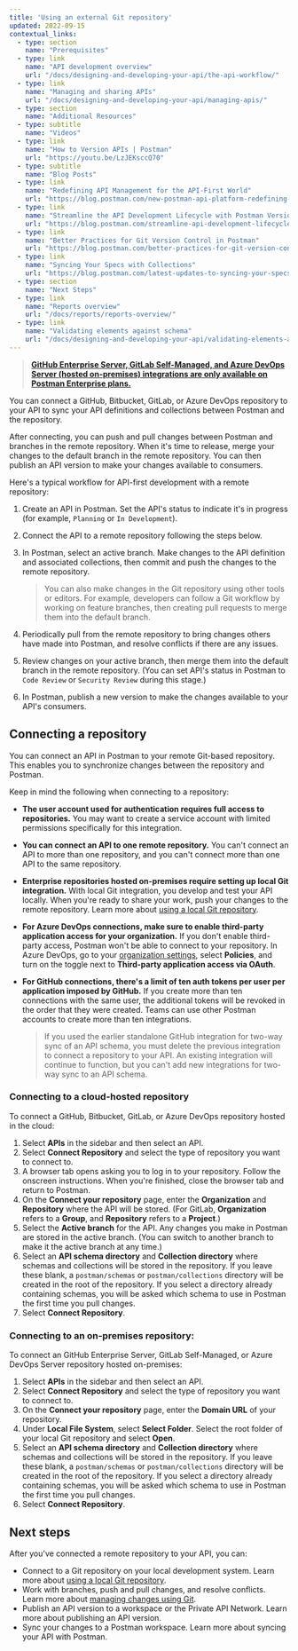 ```yaml
---
title: 'Using an external Git repository'
updated: 2022-09-15
contextual_links:
  - type: section
    name: "Prerequisites"
  - type: link
    name: "API development overview"
    url: "/docs/designing-and-developing-your-api/the-api-workflow/"
  - type: link
    name: "Managing and sharing APIs"
    url: "/docs/designing-and-developing-your-api/managing-apis/"
  - type: section
    name: "Additional Resources"
  - type: subtitle
    name: "Videos"
  - type: link
    name: "How to Version APIs | Postman"
    url: "https://youtu.be/LzJEKsccQ70"
  - type: subtitle
    name: "Blog Posts"
  - type: link
    name: "Redefining API Management for the API-First World"
    url: "https://blog.postman.com/new-postman-api-platform-redefining-api-management-for-api-first-world"
  - type: link
    name: "Streamline the API Development Lifecycle with Postman Version Control"
    url: "https://blog.postman.com/streamline-api-development-lifecycle-with-postman-version-control/"
  - type: link
    name: "Better Practices for Git Version Control in Postman"
    url: "https://blog.postman.com/better-practices-for-git-version-control-in-postman/"
  - type: link
    name: "Syncing Your Specs with Collections"
    url: "https://blog.postman.com/latest-updates-to-syncing-your-specs-with-collections/"
  - type: section
    name: "Next Steps"
  - type: link
    name: "Reports overview"
    url: "/docs/reports/reports-overview/"
  - type: link
    name: "Validating elements against schema"
    url: "/docs/designing-and-developing-your-api/validating-elements-against-schema/"
---
```


> __[GitHub Enterprise Server, GitLab Self-Managed, and Azure DevOps Server (hosted on-premises) integrations are only available on Postman Enterprise plans.](https://www.postman.com/pricing)__

You can connect a GitHub, Bitbucket, GitLab, or Azure DevOps repository to your API to sync your API definitions and collections between Postman and the repository.

After connecting, you can push and pull changes between Postman and branches in the remote repository. When it's time to release, merge your changes to the default branch in the remote repository. You can then publish an API version to make your changes available to consumers.

Here's a typical workflow for API-first development with a remote repository:

1. Create an API in Postman. Set the API's status to indicate it's in progress (for example, `Planning` or `In Development`).
1. Connect the API to a remote repository following the steps below.
1. In Postman, select an active branch. Make changes to the API definition and associated collections, then commit and push the changes to the remote repository.

    > You can also make changes in the Git repository using other tools or editors. For example, developers can follow a Git workflow by working on feature branches, then creating pull requests to merge them into the default branch.

1. Periodically pull from the remote repository to bring changes others have made into Postman, and resolve conflicts if there are any issues.
1. Review changes on your active branch, then merge them into the default branch in the remote repository. (You can set API's status in Postman to `Code Review` or `Security Review` during this stage.)
1. In Postman, publish a new version to make the changes available to your API's consumers.

## Connecting a repository

You can connect an API in Postman to your remote Git-based repository. This enables you to synchronize changes between the repository and Postman.

Keep in mind the following when connecting to a repository:

* **The user account used for authentication requires full access to repositories.** You may want to create a service account with limited permissions specifically for this integration.

* **You can connect an API to one remote repository.** You can't connect an API to more than one repository, and you can't connect more than one API to the same repository.

* **Enterprise repositories hosted on-premises require setting up local Git integration.** With local Git integration, you develop and test your API locally. When you're ready to share your work, push your changes to the remote repository. Learn more about [using a local Git repository](/docs/designing-and-developing-your-api/versioning-an-api/using-local-git-repo/).

* **For Azure DevOps connections, make sure to enable third-party application access for your organization.** If you don't enable third-party access, Postman won't be able to connect to your repository. In Azure DevOps, go to your [organization settings](https://docs.microsoft.com/en-us/azure/devops/organizations/accounts/change-application-access-policies?view=azure-devops), select **Policies**, and turn on the toggle next to **Third-party application access via OAuth**.

* **For GitHub connections, there's a limit of ten auth tokens per user per application imposed by GitHub.** If you create more than ten connections with the same user, the additional tokens will be revoked in the order that they were created. Teams can use other Postman accounts to create more than ten integrations.

    > If you used the earlier standalone GitHub integration for two-way sync of an API schema, you must delete the previous integration to connect a repository to your API. An existing integration will continue to function, but you can't add new integrations for two-way sync to an API schema.

### Connecting to a cloud-hosted repository

To connect a GitHub, Bitbucket, GitLab, or Azure DevOps repository hosted in the cloud:

1. Select **APIs** in the sidebar and then select an API.
1. Select **Connect Repository** and select the type of repository you want to connect to.
1. A browser tab opens asking you to log in to your repository. Follow the onscreen instructions. When you're finished, close the browser tab and return to Postman.
1. On the **Connect your repository** page, enter the **Organization** and **Repository** where the API will be stored. (For GitLab, **Organization** refers to a **Group**, and **Repository** refers to a **Project**.)
1. Select the **Active branch** for the API. Any changes you make in Postman are stored in the active branch. (You can switch to another branch to make it the active branch at any time.)
1. Select an **API schema directory** and **Collection directory** where schemas and collections will be stored in the repository. If you leave these blank, a `postman/schemas` or `postman/collections` directory will be created in the root of the repository. If you select a directory already containing schemas, you will be asked which schema to use in Postman the first time you pull changes.
1. Select **Connect Repository**.

<!-- TO DO: VERIFY STEPS, ADD SCREENSHOT -->

### Connecting to an on-premises repository:

To connect an GitHub Enterprise Server, GitLab Self-Managed, or Azure DevOps Server repository hosted on-premises:

1. Select **APIs** in the sidebar and then select an API.
1. Select **Connect Repository** and select the type of repository you want to connect to.
1. On the **Connect your repository** page, enter the **Domain URL** of your repository.
1. Under **Local File System**, select **Select Folder**. Select the root folder of your local Git repository and select **Open**.
1. Select an **API schema directory** and **Collection directory** where schemas and collections will be stored in the repository. If you leave these blank, a `postman/schemas` or `postman/collections` directory will be created in the root of the repository. If you select a directory already containing schemas, you will be asked which schema to use in Postman the first time you pull changes.
1. Select **Connect Repository**.

<!-- TO DO: VERIFY STEPS, ADD SCREENSHOT -->

## Next steps

After you've connected a remote repository to your API, you can:

<!-- TO DO: ADD LINKs -->

* Connect to a Git repository on your local development system. Learn more about [using a local Git repository](/docs/designing-and-developing-your-api/versioning-an-api/using-local-git-repo/).
* Work with branches, push and pull changes, and resolve conflicts. Learn more about [managing changes using Git](/docs/designing-and-developing-your-api/versioning-an-api/managing-git-changes/).
* Publish an API version to a workspace or the Private API Network. Learn more about publishing an API version.
* Sync your changes to a Postman workspace. Learn more about syncing your API with Postman.
